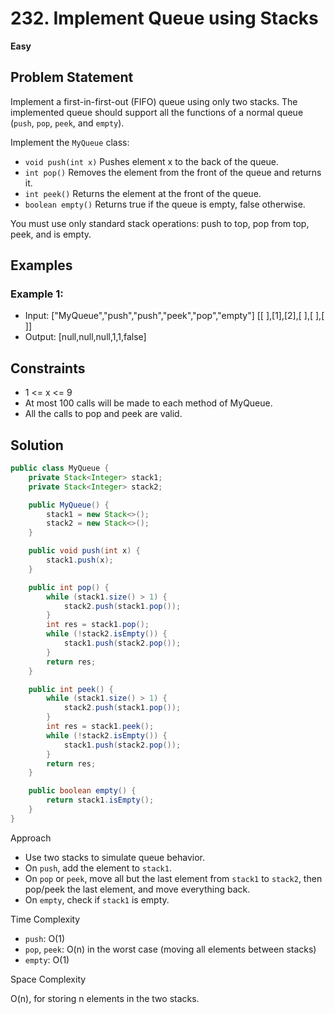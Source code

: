 # 232. Implement Queue using Stacks
**Easy**

## Problem Statement
Implement a first-in-first-out (FIFO) queue using only two stacks. The implemented queue should support all the functions of a normal queue (`push`, `pop`, `peek`, and `empty`).

Implement the `MyQueue` class:
- `void push(int x)` Pushes element x to the back of the queue.
- `int pop()` Removes the element from the front of the queue and returns it.
- `int peek()` Returns the element at the front of the queue.
- `boolean empty()` Returns true if the queue is empty, false otherwise.

You must use only standard stack operations: push to top, pop from top, peek, and is empty.

## Examples
### Example 1:
- Input: ["MyQueue","push","push","peek","pop","empty"] [[ ],[1],[2],[ ],[ ],[ ]]
- Output: [null,null,null,1,1,false]

## Constraints
- 1 <= x <= 9
- At most 100 calls will be made to each method of MyQueue.
- All the calls to pop and peek are valid.

## Solution
```java
public class MyQueue {
	private Stack<Integer> stack1;
	private Stack<Integer> stack2;

	public MyQueue() {
		stack1 = new Stack<>();
		stack2 = new Stack<>();
	}

	public void push(int x) {
		stack1.push(x);
	}

	public int pop() {
		while (stack1.size() > 1) {
			stack2.push(stack1.pop());
		}
		int res = stack1.pop();
		while (!stack2.isEmpty()) {
			stack1.push(stack2.pop());
		}
		return res;
	}

	public int peek() {
		while (stack1.size() > 1) {
			stack2.push(stack1.pop());
		}
		int res = stack1.peek();
		while (!stack2.isEmpty()) {
			stack1.push(stack2.pop());
		}
		return res;
	}

	public boolean empty() {
		return stack1.isEmpty();
	}
}
```

Approach

- Use two stacks to simulate queue behavior.
- On `push`, add the element to `stack1`.
- On `pop` or `peek`, move all but the last element from `stack1` to `stack2`, then pop/peek the last element, and move everything back.
- On `empty`, check if `stack1` is empty.

Time Complexity

- `push`: O(1)
- `pop`, `peek`: O(n) in the worst case (moving all elements between stacks)
- `empty`: O(1)

Space Complexity

O(n), for storing n elements in the two stacks.

